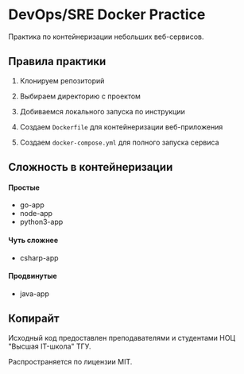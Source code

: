 # DevOps/SRE Docker Practice

Практика по контейнеризации небольших веб-сервисов.

## Правила практики

1. Клонируем репозиторий

2. Выбираем директорию с проектом

3. Добиваемся локального запуска по инструкции

4. Создаем `Dockerfile` для контейнеризации веб-приложения

5. Создаем `docker-compose.yml` для полного запуска сервиса

## Сложность в контейнеризации

#### Простые

- go-app
- node-app
- python3-app

#### Чуть сложнее

- csharp-app

#### Продвинутые

- java-app

## Копирайт

Исходный код предоставлен преподавателями и студентами НОЦ "Высшая IT-школа" ТГУ.

Распространяется по лицензии MIT.
